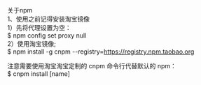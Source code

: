 关于npm    
1、使用之前记得安装淘宝镜像    
1）先将代理设置为空：    
$ npm config set proxy null    
2）使用淘宝镜像;    
$ npm install -g cnpm --registry=https://registry.npm.taobao.org    
    
注意需要使用淘宝淘宝定制的 cnpm 命令行代替默认的 npm：    
$ cnpm install [name]    
    